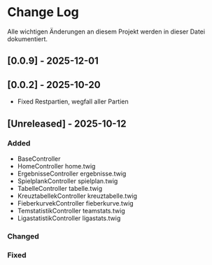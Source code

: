 # Change Log
Alle wichtigen Änderungen an diesem Projekt werden in dieser Datei dokumentiert.

## [0.0.9] - 2025-12-01

## [0.0.2] - 2025-10-20
- Fixed Restpartien, wegfall aller Partien

## [Unreleased] - 2025-10-12

### Added
- BaseController
- HomeController           home.twig
- ErgebnisseController     ergebnisse.twig
- SpielplankController     spielplan.twig
- TabelleController        tabelle.twig
- KreuztabellekController  kreuztabelle.twig
- FieberkurvekController   fieberkurve.twig
- TemstatistikController   teamstats.twig
- LigastatistikController  ligastats.twig
### Changed
 
### Fixed
